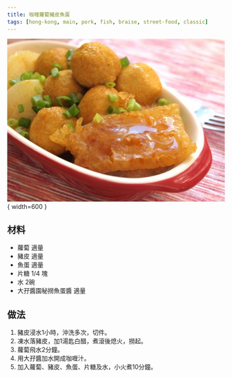 ```yaml
---
title: 咖喱蘿蔔豬皮魚蛋
tags: [hong-kong, main, pork, fish, braise, street-food, classic]
---
```


![咖喱蘿蔔豬皮魚蛋](../images/curry-radish-porkskin-fishball.jpg){ width=600 }

## 材料
- 蘿蔔 適量  
- 豬皮 適量  
- 魚蛋 適量  
- 片糖 1/4 塊  
- 水 2碗  
- 大孖醬園秘撈魚蛋醬 適量  

## 做法
1. 豬皮浸水1小時，沖洗多次，切件。  
2. 凍水落豬皮，加1湯匙白醋，煮滾後熄火，撈起。  
3. 蘿蔔飛水2分鐘。  
4. 用大孖醬加水開成咖喱汁。  
5. 加入蘿蔔、豬皮、魚蛋、片糖及水，小火煮10分鐘。  
